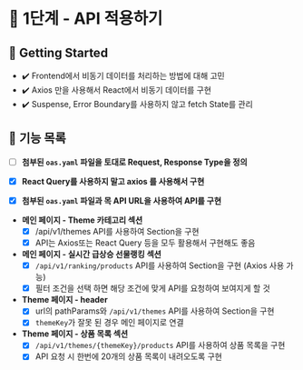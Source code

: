 # 🚀 1단계 - API 적용하기

## 🚀 Getting Started

- ✔️ Frontend에서 비동기 데이터를 처리하는 방법에 대해 고민
- ✔️ Axios 만을 사용해서 React에서 비동기 데이터를 구현
- ✔️ Suspense, Error Boundary를 사용하지 않고 fetch State를 관리

## 📝 기능 목록

- [ ] <b>첨부된 `oas.yaml` 파일을 토대로 Request, Response Type을 정의</b>

- [x] <b>React Query를 사용하지 말고 axios 를 사용해서 구현</b>

- [x] <b>첨부된 `oas.yaml` 파일과 목 API URL을 사용하여 API를 구현</b>

- <b>메인 페이지 - Theme 카테고리 섹션</b>
  - [x] /api/v1/themes API를 사용하여 Section을 구현
  - [x] API는 Axios또는 React Query 등을 모두 활용해서 구현해도 좋음
- <b>메인 페이지 - 실시간 급상승 선물랭킹 섹션</b>
  - [x] `/api/v1/ranking/products` API를 사용하여 Section을 구현 (Axios 사용 가능)
  - [x] 필터 조건을 선택 하면 해당 조건에 맞게 API를 요청하여 보여지게 할 것
- <b>Theme 페이지 - header</b>
  - [x] url의 pathParams와 `/api/v1/themes` API를 사용하여 Section을 구현
  - [x] `themeKey`가 잘못 된 경우 메인 페이지로 연결
- <b>Theme 페이지 - 상품 목록 섹션</b>
  - [x] `/api/v1/themes/{themeKey}/products` API를 사용하여 상품 목록을 구현
  - [x] API 요청 시 한번에 20개의 상품 목록이 내려오도록 구현
